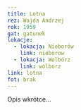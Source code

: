 ```yaml
---
title: Lotna
rez: Wajda Andrzej
rok: 1959
gat: gatunek
lokacje:
  - lokacja: Nieborów
    link: nieborow
  - lokacja: Wolbórz
    link: wolborz
link: lotna
fot: brak
---
```

Opis wkrótce…